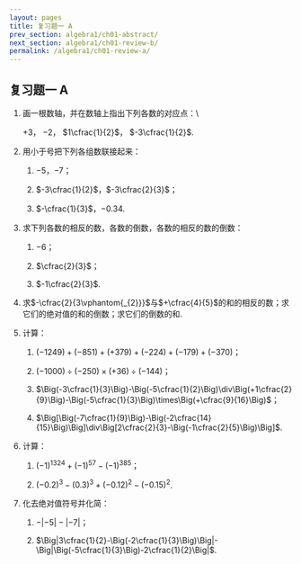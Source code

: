 ```yaml
---
layout: pages
title: 复习题一 A
prev_section: algebra1/ch01-abstract/
next_section: algebra1/ch01-review-b/
permalink: /algebra1/ch01-review-a/
---
```


复习题一 A
----

1.  画一根数轴，并在数轴上指出下列各数的对应点：\

    $+3$， $-2$， $1\cfrac{1}{2}$， $-3\cfrac{1}{2}$.

2.  用小于号把下列各组数联接起来：

    1.  $-5$，$-7$；

    2.  $-3\cfrac{1}{2}$，$-3\cfrac{2}{3}$；

    3.  $-\cfrac{1}{3}$，$-0.34$.

3.  求下列各数的相反的数，各数的倒数，各数的相反的数的倒数：

    1.  $-6$；

    2.  $\cfrac{2}{3}$；

    3.  $-1\cfrac{2}{3}$.

4.  求$-\cfrac{2}{3\vphantom{_{2}}}$与$+\cfrac{4}{5}$的和的相反的数；求它们的绝对值的和的倒数；求它们的倒数的和.

5.  计算：

    1.  $(-1249)+(-851)+(+379)+(-224)+(-179)+(-370)$；

    2.  $(-1000)\div(-250)\times(+36)\div(-144)$；

    3.  $\Big(-3\cfrac{1}{3}\Big)-\Big(-5\cfrac{1}{2}\Big)\div\Big(+1\cfrac{2}{9}\Big)-\Big(-5\cfrac{1}{3}\Big)\times\Big(+\cfrac{9}{16}\Big)$；

    4.  $\Big[\Big(-7\cfrac{1}{9}\Big)-\Big(-2\cfrac{14}{15}\Big)\Big]\div\Big[2\cfrac{2}{3}-\Big(-1\cfrac{2}{5}\Big)\Big]$.

6.  计算：

    1.  $(-1)^{1324}+(-1)^{57}-(-1)^{385}$；

    2.  $(-0.2)^{3}-(0.3)^{3}+(-0.12)^{2}-(-0.15)^{2}$.

7.  化去绝对值符号并化简：

    1.  $-|-5|-|-7|$；

    2.  $\Big|3\cfrac{1}{2}-\Big(-2\cfrac{1}{3}\Big)\Big|-\Big|\Big(-5\cfrac{1}{3}\Big)-2\cfrac{1}{2}\Big|$.
